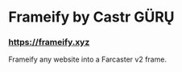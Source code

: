 # Frameify by Castr GÜRŲ

### https://frameify.xyz

Frameify any website into a Farcaster v2 frame.
